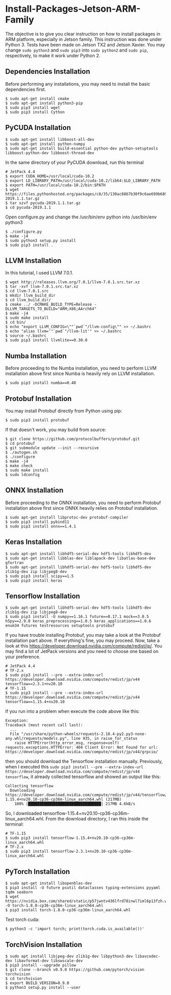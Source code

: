# Install-Packages-Jetson-ARM-Family
The objective is to give you clear instruction on how to install packages in ARM platform, especially in Jetson family. This instruction was done under Python 3. Tests have been made on Jetson TX2 and Jetson Xavier. You may change ```sudo python3``` and ```sudo pip3``` into ```sudo python2``` and ```sudo pip```, respectively, to make it work under Python 2.

## Dependencies Installation
Before performing any installations, you may need to install the basic dependencies first.
```
$ sudo apt-get install cmake
$ sudo apt-get install python3-pip
$ sudo pip3 install wget
$ sudo pip3 install Cython
```

## PyCUDA Installation
```
$ sudo apt-get install libboost-all-dev
$ sudo apt-get install python-numpy
$ sudo apt-get install build-essential python-dev python-setuptools libboost-python-dev libboost-thread-dev
```

In the same directory of your PyCUDA download, run this terminal
```
# JetPack 4.4
$ export CUDA_HOME=/usr/local/cuda-10.2 
$ export LD_LIBRARY_PATH=/usr/local/cuda-10.2/lib64:$LD_LIBRARY_PATH
$ export PATH=/usr/local/cuda-10.2/bin:$PATH
$ wget https://files.pythonhosted.org/packages/c8/35/130ac8867b30f9c6ae699b689633a803a73787533f41e52afcf28b75bd81/pycuda-2019.1.1.tar.gz
$ tar xzvf pycuda-2019.1.1.tar.gz
$ cd pycuda-2019.1.1
```
Open configure.py and change the /usr/bin/env python into /usr/bin/env python3
```
$ ./configure.py
$ make -j4
$ sudo python3 setup.py install
$ sudo pip3 install .
```

## LLVM Installation
In this tutorial, I used LLVM 7.0.1.
```
$ wget http://releases.llvm.org/7.0.1/llvm-7.0.1.src.tar.xz
$ tar -xvf llvm-7.0.1.src.tar.xz
$ cd llvm-7.0.1.src
$ mkdir llvm_build_dir
$ cd llvm_build_dir/
$ cmake ../ -DCMAKE_BUILD_TYPE=Release -DLLVM_TARGETS_TO_BUILD="ARM;X86;AArch64"
$ make -j4
$ sudo make install
$ cd bin/
$ echo "export LLVM_CONFIG=\""`pwd`"/llvm-config\"" >> ~/.bashrc
$ echo "alias llvm='"`pwd`"/llvm-lit'" >> ~/.bashrc
$ source ~/.bashrc
$ sudo pip3 install llvmlite==0.30.0
```

## Numba Installation
Before proceeding to the Numba installation, you need to perform LLVM installation above first since Numba is heavily rely on LLVM installation.
```
$ sudo pip3 install numba==0.48
```

## Protobuf Installation
You may install Protobuf directly from Python using pip:
```
$ sudo pip3 install protobuf
```
If that doesn't work, you may build from source:
```
$ git clone https://github.com/protocolbuffers/protobuf.git
$ cd protobuf
$ git submodule update --init --recursive
$ ./autogen.sh
$ ./configure
$ make -j4
$ make check
$ sudo make install
$ sudo ldconfig
```

## ONNX Installation
Before proceeding to the ONNX installation, you need to perform Protobuf installation above first since ONNX heavily relies on Protobuf installation.
```
$ sudo apt-get install libprotoc-dev protobuf-compiler
$ sudo pip3 install pybind11
$ sudo pip3 install onnx==1.4.1
```

## Keras Installation
```
$ sudo apt-get install libhdf5-serial-dev hdf5-tools libhdf5-dev
$ sudo apt-get install libblas-dev liblapack-dev libatlas-base-dev gfortran
$ sudo apt-get install libhdf5-serial-dev hdf5-tools libhdf5-dev zlib1g-dev zip libjpeg8-dev
$ sudo pip3 install scipy==1.5
$ sudo pip3 install keras
```

## Tensorflow Installation
```
$ sudo apt-get install libhdf5-serial-dev hdf5-tools libhdf5-dev zlib1g-dev zip libjpeg8-dev
$ sudo pip3 install -U numpy==1.16.1 future==0.17.1 mock==3.0.5 h5py==2.9.0 keras_preprocessing==1.0.5 keras_applications==1.0.6 enum34 futures testresources setuptools protobuf
```
If you have trouble installing Protobuf, you may take a look at the Protobuf installation part above. If everything's fine, you may proceed. Now, take a look at this https://developer.download.nvidia.com/compute/redist/jp/. You may find a lot of JetPack versions and you need to choose one based on your preference. 

```
# JetPack 4.4
# TF-2.x
$ sudo pip3 install --pre --extra-index-url https://developer.download.nvidia.com/compute/redist/jp/v44 tensorflow==2.3.1+nv20.10
# TF-1.15
$ sudo pip3 install --pre --extra-index-url https://developer.download.nvidia.com/compute/redist/jp/v44 tensorflow==1.15.4+nv20.10
```

If you run into a problem when execute the code above like this:
```
Exception:
Traceback (most recent call last):
  ...
  File "/usr/share/python-wheels/requests-2.18.4-py2.py3-none-any.whl/requests/models.py", line 935, in raise_for_status
    raise HTTPError(http_error_msg, response=self)
requests.exceptions.HTTPError: 404 Client Error: Not Found for url: https://developer.download.nvidia.com/compute/redist/jp/v44/grpcio/
```
then you should download the Tensorflow installation manually. Previously, when I executed this ```sudo pip3 install --pre --extra-index-url https://developer.download.nvidia.com/compute/redist/jp/v44 tensorflow```, it already collected tensorflow and showed an output like this:
```
Collecting tensorflow
  Downloading https://developer.download.nvidia.com/compute/redist/jp/v44/tensorflow/tensorflow-1.15.4+nv20.10-cp36-cp36m-linux_aarch64.whl (217MB)
    100% |████████████████████████████████| 217MB 4.6kB/s
```
So, I downloaded tensorflow-1.15.4+nv20.10-cp36-cp36m-linux_aarch64.whl. From the download directory, I ran this inside the terminal:
```
# TF-1.15
$ sudo pip3 install tensorflow-1.15.4+nv20.10-cp36-cp36m-linux_aarch64.whl
# TF-2.x
$ sudo pip3 install tensorflow-2.3.1+nv20.10-cp36-cp36m-linux_aarch64.whl
```
## PyTorch Installation
```
$ sudo apt-get install libopenblas-dev
$ pip3 install -U future psutil dataclasses typing-extensions pyyaml tqdm seaborn
$ wget https://nvidia.box.com/shared/static/p57jwntv436lfrd78inwl7iml6p13fzh.whl -O torch-1.8.0-cp36-cp36m-linux_aarch64.whl 
$ pip3 install torch-1.8.0-cp36-cp36m-linux_aarch64.whl
```
Test torch cuda:
```
$ python3 -c 'import torch; print(torch.cuda.is_available())'
```

## TorchVision Installation
```
$ sudo apt install libjpeg-dev zlib1g-dev libpython3-dev libavcodec-dev libavformat-dev libswscale-dev
$ pip3 install --upgrade pillow
$ git clone --branch v0.9.0 https://github.com/pytorch/vision torchvision
$ cd torchvision
$ export BUILD_VERSION=0.9.0
$ python3 setup.py install --user
```
